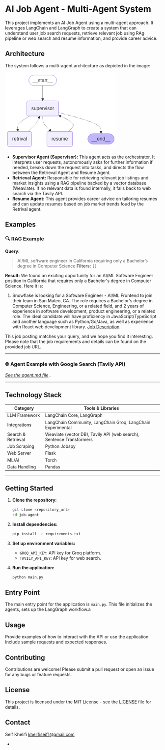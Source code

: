 # AI Job Agent - Multi-Agent System

This project implements an AI Job Agent using a multi-agent approach. It leverages LangChain and LangGraph to create a system that can understand user job search requests, retrieve relevant job using RAg pipeline or web search and resume information, and provide career advice.

## Architecture

The system follows a multi-agent architecture as depicted in the image:

![alt text](architecture.png)

* **Supervisor Agent (Supervisor):** This agent acts as the orchestrator. It interprets user requests, autonomously asks for further information if needed, breaks down the request into tasks, and directs the flow between the Retrieval Agent and Resume Agent.
* **Retrieval Agent:** Responsible for retrieving relevant job listings and market insights using a RAG pipeline backed by a vector database (Weaviate). If no relevant data is found internally, it falls back to web search via the Tavily API.   
* **Resume Agent:** This agent provides career advice on tailoring resumes and can update resumes based on job market trends foud by the Retrival agent.


## Examples

### 🔍 **RAG Example**

**Query:**

> AI/ML software engineer in California requiring only a Bachelor’s degree in Computer Science
> **Filters:** `[]`

**Result:**
We found an exciting opportunity for an AI/ML Software Engineer position in California that requires only a Bachelor's degree in Computer Science. Here it is:

1. Snowflake is looking for a Software Engineer - AI/ML Frontend to join their team in San Mateo, CA. The role requires a Bachelor's degree in Computer Science, Engineering, or a related field, and 2 years of experience in software development, product engineering, or a related role. The ideal candidate will have proficiency in JavaScript/TypeScript and another language such as Python/Go/Java, as well as experience with React web development library. [Job Description](https://www.indeed.com/viewjob?jk=1a632c9fe83827ce)

This job posting matches your query, and we hope you find it interesting. Please note that the job requirements and details can be found on the provided job URL.

---

### 🌐 **Agent Example with Google Search (Tavily API)**

*[See the agent.md file](AGENT.md)
.*

---


## Technology Stack

| Category           | Tools & Libraries                                                    |
| ------------------ | -------------------------------------------------------------------- |
| LLM Framework      | LangChain Core, LangGraph                                            |
| Integrations       | LangChain Community, LangChain Groq, LangChain Experimental          |
| Search & Retrieval | Weaviate (vector DB), Tavily API (web search), Sentence Transformers |
| Job Scraping       | Python Jobspy                                                        |
| Web Server         | Flask                                                                |
| ML/AI              | Torch                                                                |
| Data Handling      | Pandas                                                               |

---

## Getting Started

1.  **Clone the repository:**

    ```bash
    git clone <repository_url>
    cd job-agent
    ```

2.  **Install dependencies:**

    ```bash
    pip install -r requirements.txt
    ```

3.  **Set up environment variables:**


    * `GROQ_API_KEY`: API key for Groq platform.
    * `TAVILY_API_KEY`: API key for web search.

4.  **Run the application:**

    ```bash
    python main.py
    ```


## Entry Point

The main entry point for the application is `main.py`. This file initializes the agents, sets up the LangGraph workflow.a

## Usage

Provide examples of how to interact with the API or use the application. Include sample requests and expected responses.

## Contributing

Contributions are welcome! Please submit a pull request or open an issue for any bugs or feature requests.

## License

This project is licensed under the MIT License - see the [LICENSE](LICENSE) file for details.

## Contact

Seif Khelifi
khelifiseif1@gmail.com





* 
